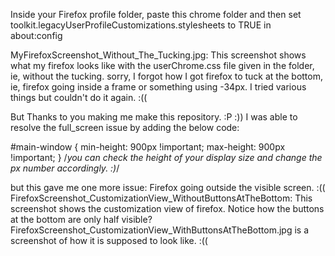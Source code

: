 Inside your Firefox profile folder, paste this chrome folder and then set toolkit.legacyUserProfileCustomizations.stylesheets to TRUE in about:config

MyFirefoxScreenshot_Without_The_Tucking.jpg: This screenshot shows what my firefox looks like with the userChrome.css file given in the folder, ie, without the tucking.
sorry, I forgot how I got firefox to tuck at the bottom, ie, firefox going inside a frame or something using -34px. I tried various things but couldn't do it again. :((

But Thanks to you making me make this repository. :P :)) I was able to resolve the full_screen issue by adding the below code:

#main-window {
    min-height: 900px !important;
    max-height: 900px !important;
} /*you can check the height of your display size and change the px number accordingly. :)*/

but this gave me one more issue: Firefox going outside the visible screen. :((
FirefoxScreenshot_CustomizationView_WithoutButtonsAtTheBottom: This screenshot shows the customization view of firefox. Notice how the buttons at the bottom are only half visible?
FirefoxScreenshot_CustomizationView_WithButtonsAtTheBottom.jpg is a screenshot of how it is supposed to look like. :((
